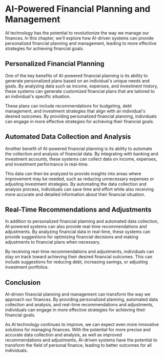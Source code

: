 AI-Powered Financial Planning and Management
==================================================================================

AI technology has the potential to revolutionize the way we manage our finances. In this chapter, we'll explore how AI-driven systems can provide personalized financial planning and management, leading to more effective strategies for achieving financial goals.

Personalized Financial Planning
-------------------------------

One of the key benefits of AI-powered financial planning is its ability to generate personalized plans based on an individual's unique needs and goals. By analyzing data such as income, expenses, and investment history, these systems can generate customized financial plans that are tailored to an individual's specific situation.

These plans can include recommendations for budgeting, debt management, and investment strategies that align with an individual's desired outcomes. By providing personalized financial planning, individuals can engage in more effective strategies for achieving their financial goals.

Automated Data Collection and Analysis
--------------------------------------

Another benefit of AI-powered financial planning is its ability to automate the collection and analysis of financial data. By integrating with banking and investment accounts, these systems can collect data on income, expenses, and investment performance in real-time.

This data can then be analyzed to provide insights into areas where improvement may be needed, such as reducing unnecessary expenses or adjusting investment strategies. By automating the data collection and analysis process, individuals can save time and effort while also receiving more accurate and detailed information about their financial situation.

Real-Time Recommendations and Adjustments
-----------------------------------------

In addition to personalized financial planning and automated data collection, AI-powered systems can also provide real-time recommendations and adjustments. By analyzing financial data in real-time, these systems can provide suggestions for optimizing financial decisions and making adjustments to financial plans when necessary.

By receiving real-time recommendations and adjustments, individuals can stay on track toward achieving their desired financial outcomes. This can include suggestions for reducing debt, increasing savings, or adjusting investment portfolios.

Conclusion
----------

AI-driven financial planning and management can transform the way we approach our finances. By providing personalized planning, automated data collection and analysis, and real-time recommendations and adjustments, individuals can engage in more effective strategies for achieving their financial goals.

As AI technology continues to improve, we can expect even more innovative solutions for managing finances. With the potential for more precise and accurate data collection and analysis, as well as improved recommendations and adjustments, AI-driven systems have the potential to transform the field of personal finance, leading to better outcomes for all individuals.
